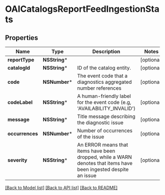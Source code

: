 # OAICatalogsReportFeedIngestionStats

## Properties
Name | Type | Description | Notes
------------ | ------------- | ------------- | -------------
**reportType** | **NSString*** |  | [optional] 
**catalogId** | **NSString*** | ID of the catalog entity. | [optional] 
**code** | **NSNumber*** | The event code that a diagnostics aggregated number references | [optional] 
**codeLabel** | **NSString*** | A human-friendly label for the event code (e.g, &#39;AVAILABILITY_INVALID&#39;) | [optional] 
**message** | **NSString*** | Title message describing the diagnostic issue | [optional] 
**occurrences** | **NSNumber*** | Number of occurrences of the issue | [optional] 
**severity** | **NSString*** | An ERROR means that items have been dropped, while a WARN denotes that items have been ingested despite an issue | [optional] 

[[Back to Model list]](../README.md#documentation-for-models) [[Back to API list]](../README.md#documentation-for-api-endpoints) [[Back to README]](../README.md)


